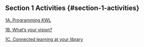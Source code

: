 ## Section 1 Activities {#section-1-activities}

[1A. Programming KWL](#1a-programming-kwl)

[1B. What’s your vision?](#1b-what-s-your-vision)

[1C. Connected learning at your library](#1c-connected-learning-at-your-library)


